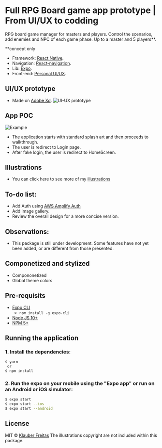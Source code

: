 # Full RPG Board game app prototype | From UI/UX to codding

RPG board game manager for masters and players. Control the scenarios, add enemies and NPC of each game phase. Up to a master and 5 players**.

**concept only

* Framework: [React Native](https://facebook.github.io/react-native/).
* Navigation: [React-navigation](https://reactnavigation.org/).
* Lib: [Expo](https://docs.expo.io/versions/latest/workflow/expo-cli/).
* Front-end: [Personal UI/UX](https://klauberfreitas.github.io/).


## UI/UX prototype 

* Made on [Adobe Xd](https://www.adobe.com/br/products/xd.html).
![UI-UX prototype](https://user-images.githubusercontent.com/10797704/73145745-09aba900-408e-11ea-9ee4-a608e08dead0.PNG)


## App POC 

![Example](https://user-images.githubusercontent.com/10797704/73145608-56db4b00-408d-11ea-8adc-7bb4595647bb.gif)

* The application starts with standard splash art and then proceeds to walkthrough.
* The user is redirect to Login page.
* After fake login, the user is redirect to HomeScreen.

## Illustrations

   - You can click here to see more of my [illustrations](https://artstation.com/klauber)

## To-do list:

   - Add Auth using [AWS Amplify Auth](https://github.com/klauberfreitas/Modelo-Amplify.git/)
   - Add image gallery.
   - Review the overall design for a more concise version.

## Observations: 

   - This package is still under development. 
     Some features have not yet been added, or are different from those presented. 
  
## Componetized and stylized

* Compononetized
* Global theme colors
   
## Pre-requisits

* [Expo CLI](https://docs.expo.io/versions/latest/workflow/expo-cli/)
  * `npm install -g expo-cli`
* [Node JS 10+](https://nodejs.org/en/download/) 
* [NPM 5+](https://docs.npmjs.com/downloading-and-installing-node-js-and-npm)

## Running the application

### 1. Install the dependencies:

```sh
$ yarn
 or
$ npm install
```

### 2. Run the expo on your mobile using the "Expo app" or run on an Android or iOS simulator:

```sh
$ expo start
$ expo start --ios 
$ expo start --android 
```

## License

MIT © [Klauber Freitas](https://github.com/oikabin)
The illustrations copyright are not included within this package. 








